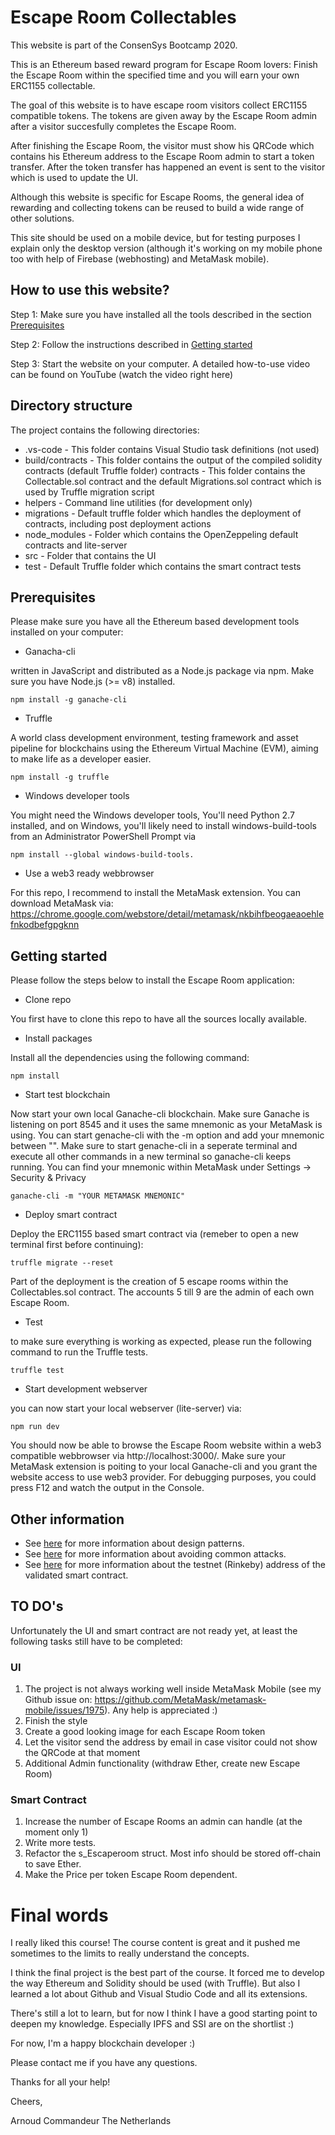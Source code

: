 # Escape Room Collectables

This website is part of the ConsenSys Bootcamp 2020.

This is an Ethereum based reward program for Escape Room lovers: Finish the Escape Room within the specified time and you will earn your own ERC1155 collectable.

The goal of this website is to have escape room visitors collect ERC1155 compatible tokens. The tokens are given away by the Escape Room admin after a visitor succesfully completes the Escape Room.

After finishing the Escape Room, the visitor must show his QRCode which contains his Ethereum address to the Escape Room admin to start a token transfer. After the token transfer has happened an event is sent to the visitor which is used to update the UI.

Although this website is specific for Escape Rooms, the general idea of rewarding and collecting tokens can be reused to build a wide range of other solutions.

This site should be used on a mobile device, but for testing purposes I explain only the desktop version (although it's working on my mobile phone too with help of Firebase (webhosting) and MetaMask mobile).

## How to use this website?

Step 1: Make sure you have installed all the tools described in the section [Prerequisites](#Prerequisites)

Step 2: Follow the instructions described in [Getting started](#Getting-started)

Step 3: Start the website on your computer. A detailed how-to-use video can be found on YouTube (watch the video right here)

## Directory structure

The project contains the following directories:

- .vs-code - This folder contains Visual Studio task definitions (not used)
- build/contracts - This folder contains the output of the compiled solidity contracts (default Truffle folder)
contracts - This folder contains the Collectable.sol contract and the default Migrations.sol contract which is used by Truffle migration script
- helpers - Command line utilities (for development only)
- migrations - Default truffle folder which handles the deployment of contracts, including post deployment actions
- node_modules - Folder which contains the OpenZeppeling default contracts and lite-server
- src - Folder that contains the UI
- test - Default Truffle folder which contains the smart contract tests


## Prerequisites

Please make sure you have all the Ethereum based development tools installed on your computer: 

- Ganacha-cli

written in JavaScript and distributed as a Node.js package via npm. Make sure you have Node.js (>= v8) installed.
```
npm install -g ganache-cli
```

- Truffle

A world class development environment, testing framework and asset pipeline for blockchains using the Ethereum Virtual Machine (EVM), aiming to make life as a developer easier.
```
npm install -g truffle
```

- Windows developer tools

You might need the Windows developer tools, You'll need Python 2.7 installed, and on Windows, you'll likely need to install windows-build-tools from an Administrator PowerShell Prompt via 
```
npm install --global windows-build-tools.
```

- Use a web3 ready webbrowser

For this repo, I recommend to install the MetaMask extension. You can download MetaMask via: https://chrome.google.com/webstore/detail/metamask/nkbihfbeogaeaoehlefnkodbefgpgknn


## Getting started

Please follow the steps below to install the Escape Room application:

- Clone repo

You first have to clone this repo to have all the sources locally available.

- Install packages

Install all the dependencies using the following command:
```
npm install
```

- Start test blockchain

Now start your own local Ganache-cli blockchain. Make sure Ganache is listening on port 8545 and it uses the same mnemonic as your MetaMask is using. You can start genache-cli with the -m option and add your mnemonic between "". Make sure to start genache-cli in a seperate terminal and execute all other commands in a new terminal so ganache-cli keeps running. You can find your mnemonic within MetaMask under Settings -> Security & Privacy
```
ganache-cli -m "YOUR METAMASK MNEMONIC"
```

- Deploy smart contract

Deploy the ERC1155 based smart contract via (remeber to open a new terminal first before continuing):
```
truffle migrate --reset
```
Part of the deployment is the creation of 5 escape rooms within the Collectables.sol contract. The accounts 5 till 9 are the admin of each own Escape Room.

- Test 

to make sure everything is working as expected, please run the following command to run the Truffle tests.
```
truffle test
```
- Start development webserver

you can now start your local webserver (lite-server) via:
```
npm run dev
```

You should now be able to browse the Escape Room website within a web3 compatible webbrowser via http://localhost:3000/. Make sure your MetaMask extension is poiting to your local Ganache-cli and you grant the website access to use web3 provider. For debugging purposes, you could press F12 and watch the output in the Console.

## Other information

- See [here](./design_patterns_decisions.md) for more information about design patterns.
- See [here](./avoiding_common_attacks.md) for more information about avoiding common attacks.
- See [here](./deployed_address.txt) for more information about the testnet (Rinkeby) address of the validated smart contract.

## TO DO's

Unfortunately the UI and smart contract are not ready yet, at least the following tasks still have to be completed:

### UI
1. The project is not always working well inside MetaMask Mobile (see my Github issue on: https://github.com/MetaMask/metamask-mobile/issues/1975). Any help is appreciated :)
2. Finish the style
3. Create a good looking image for each Escape Room token
4. Let the visitor send the address by email in case visitor could not show the QRCode at that moment
5. Additional Admin functionality (withdraw Ether, create new Escape Room)

### Smart Contract
1. Increase the number of Escape Rooms an admin can handle (at the moment only 1)
2. Write more tests.
3. Refactor the s_Escaperoom struct. Most info should be stored off-chain to save Ether.
4. Make the Price per token Escape Room dependent.

# Final words
I really liked this course! The course content is great and it pushed me sometimes to the limits to really understand the concepts.

I think the final project is the best part of the course. It forced me to develop the way Ethereum and Solidity should be used (with Truffle). But also I learned a lot about Github and Visual Studio Code and all its extensions. 

There's still a lot to learn, but for now I think I have a good starting point to deepen my knowledge. Especially IPFS and SSI are on the shortlist :)

For now, I'm a happy blockchain developer :)

Please contact me if you have any questions.

Thanks for all your help!

Cheers, 

Arnoud Commandeur
The Netherlands